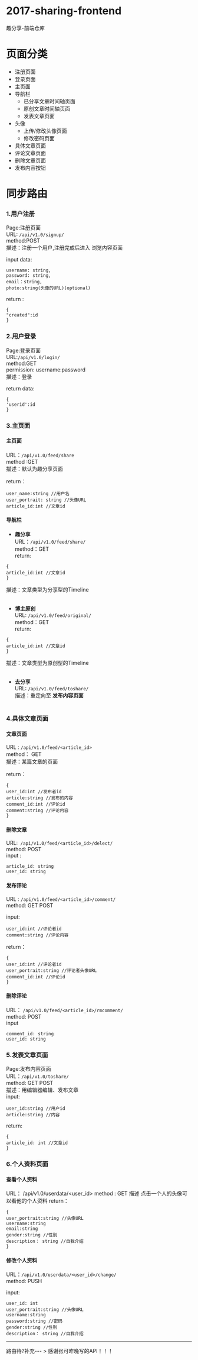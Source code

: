 # 2017-sharing-frontend
趣分享-前端仓库

# 页面分类
* 注册页面
* 登录页面
* 主页面
* 导航栏
  * 已分享文章时间轴页面
  * 原创文章时间轴页面
  * 发表文章页面
* 头像
  * 上传/修改头像页面
  * 修改密码页面
* 具体文章页面
* 评论文章页面
* 删除文章页面
* 发布内容按钮



# 同步路由
### 1.用户注册
Page:注册页面</br>
URL: ``/api/v1.0/signup/`` </br>
method:POST </br>
描述：注册一个用户,注册完成后进入 浏览内容页面

input data:

```
username: string,
password: string,
email：string,
photo:string(头像的URL)(optional)
```


return :
```
{
"created":id
}
```

### 2.用户登录
Page:登录页面</br>
URL:``/api/v1.0/login/``</br>
method:GET</br>
permission: username:password</br>
描述：登录

return data:
```
{
'userid':id
}

```

### 3.主页面
#### 主页面
URL：``/api/v1.0/feed/share``</br>
method :GET</br>
描述：默认为趣分享页面

return：
```
user_name:string //用户名
user_portrait: string //头像URL
article_id:int //文章id
```

#### 导航栏
+ **趣分享** </br>
URL：``/api/v1.0/feed/share/``</br>
method：GET</br>
return:
```
{
article_id:int //文章id
}
```
描述：文章类型为分享型的Timeline</br></br>
+ **博主原创**</br>
URL: ``/api/v1.0/feed/original/``</br>
method：GET</br>
return:
```
{
article_id:int //文章id
}
```
描述：文章类型为原创型的Timeline</br></br>
+ **去分享**</br>
URL: ``/api/v1.0/feed/toshare/``</br>
描述：重定向至 **发布内容页面**</br></br>



### 4.具体文章页面
#### 文章页面
URL : ``/api/v1.0/feed/<article_id>``</br>
method： GET</br>
描述：某篇文章的页面</br>

return：
```
{
user_id:int //发布者id
article:string //发布的内容
comment_id:int //评论id
comment:string //评论内容
}
```

#### 删除文章
URL:`` /api/v1.0/feed/<article_id>/delect/`` </br>
method: POST</br>
input :
```
article_id: string
user_id: string
```


#### 发布评论
URL : ``/api/v1.0/feed/<article_id>/comment/ ``</br>
method:  GET POST</br>

input:
```
user_id:int //评论者id
comment:string //评论内容
```

return：
```
{
user_id:int //评论者id
user_portrait:string //评论者头像URL
comment_id:int //评论id
}
```

#### 删除评论
URL： ``/api/v1.0/feed/<article_id>/rmcomment/``</br>
method: POST</br>
input
```
comment_id: string
user_id: string
```
### 5.发表文章页面
Page:发布内容页面</br>
URL：``/api/v1.0/toshare/``</br>
method: GET POST</br>
描述：用编辑器编辑、发布文章</br>
input:

```
user_id:string //用户id
article:string //内容
```
return:
```
{
article_id: int //文章id
}
```

### 6.个人资料页面

#### 查看个人资料
URL： /api/v1.0/userdata/<user_id>
method : GET
描述 点击一个人的头像可以看他的个人资料
return：
```
{
user_portrait:string //头像URL
username:string
email:string
gender:string //性别
description： string //自我介绍
}
```


#### 修改个人资料
URL：``/api/v1.0/userdata/<user_id>/change/``</br>
method: PUSH</br>

input:
```
user_id: int
user_portrait:string //头像URL
username:string
password:string //密码
gender:string //性别
description： string //自我介绍
```
---
路由待?补充--- > 感谢张可昨晚写的API！！！
